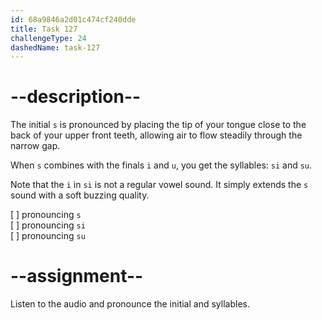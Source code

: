 ```yaml
---
id: 68a9846a2d01c474cf240dde
title: Task 127
challengeType: 24
dashedName: task-127
---
```


<!--SPEAKING-->

<!-- (Audio) A: s, si, su -->

# --description--

The initial `s` is pronounced by placing the tip of your tongue close to the back of your upper front teeth, allowing air to flow steadily through the narrow gap.

When `s` combines with the finals `i` and `u`, you get the syllables: `si` and `su`.

Note that the `i` in `si` is not a regular vowel sound. It simply extends the `s` sound with a soft buzzing quality.

[ ] pronouncing `s`  
[ ] pronouncing `si`  
[ ] pronouncing `su`

# --assignment--

Listen to the audio and pronounce the initial and syllables.
